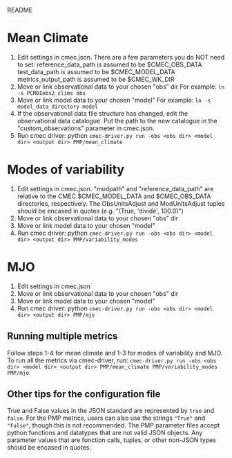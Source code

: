 README

# Mean Climate
1. Edit settings in cmec.json.
    There are a few parameters you do NOT need to set:
        reference_data_path is assumed to be $CMEC_OBS_DATA
        test_data_path is assumed to be $CMEC_MODEL_DATA
        metrics_output_path is assumed to be $CMEC_WK_DIR
2. Move or link observational data to your chosen "obs" dir
    For example:
    `ln -s PCMDIobs2_clims obs`
3. Move or link model data to your chosen "model"
    For example:
    `ln -s model_data_directory model`
4. If the observational data file structure has changed, edit the observational data catalogue. Put the path to the new catalogue in the "custom_observations" parameter in cmec.json.
5. Run cmec driver: python `cmec-driver.py run -obs <obs dir> <model dir> <output dir> PMP/mean_climate`

# Modes of variability
1. Edit settings in cmec.json.
    "modpath" and "reference_data_path" are relative to the CMEC $CMEC_MODEL_DATA and $CMEC_OBS_DATA directories, respectively.
    The ObsUnitsAdjust and ModUnitsAdjust tuples should be encased in quotes (e.g. "(True, 'divide', 100.0)")
2. Move or link observational data to your chosen "obs" dir
3. Move or link model data to your chosen "model"
4. Run cmec driver: python `cmec-driver.py run -obs <obs dir> <model dir> <output dir> PMP/variability_modes`

# MJO
1. Edit settings in cmec.json
2. Move or link observational data to your chosen "obs" dir
3. Move or link model data to your chosen "model"
4. Run cmec driver: python `cmec-driver.py run -obs <obs dir> <model dir> <output dir> PMP/mjo`

## Running multiple metrics
Follow steps 1-4 for mean climate and 1-3 for modes of variability and MJO. To run all the metrics via cmec-driver, run:
`cmec-driver.py run -obs <obs dir> <model dir> <output dir> PMP/mean_climate PMP/variability_modes PMP/mjo`

## Other tips for the configuration file
True and False values in the JSON standard are represented by `true` and `false`. For the PMP metrics, users can also use the strings `"True"` and `"False"`, though this is not recommended.
The PMP parameter files accept python functions and datatypes that are not valid JSON objects. Any parameter values that are function calls, tuples, or other non-JSON types should be encased in quotes.